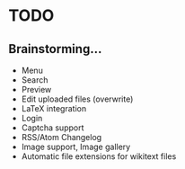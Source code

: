 TODO
====

Brainstorming...
----------------

- Menu
- Search
- Preview
- Edit uploaded files (overwrite)
- LaTeX integration
- Login
- Captcha support
- RSS/Atom Changelog
- Image support, Image gallery
- Automatic file extensions for wikitext files

